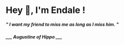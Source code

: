 <h1 title="head"> Hey 👋, I'm Endale !</h1>

**<h5><i>" I want my friend to miss me as long as I miss him. "</i></h5>**

*<b>___ Augustine of Hippo ___</b>*
